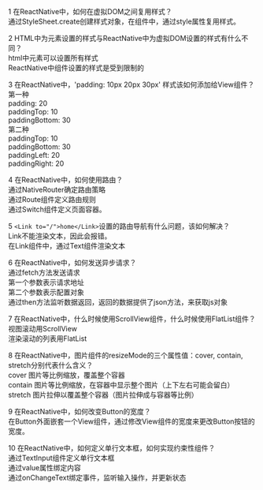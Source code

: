 1 在ReactNative中，如何在虚拟DOM之间复用样式？  
    通过StyleSheet.create创建样式对象，在组件中，通过style属性复用样式。  

2 HTML中为元素设置的样式与ReactNative中为虚拟DOM设置的样式有什么不同？  
    html中元素可以设置所有样式  
    ReactNative中组件设置的样式是受到限制的  

3 在ReactNative中，'padding: 10px 20px 30px' 样式该如何添加给View组件？  
    第一种  
        padding: 20  
        paddingTop: 10  
        paddingBottom: 30  
    第二种  
        paddingTop: 10  
        paddingBottom: 30  
        paddingLeft: 20  
        paddingRight: 20  

4 在ReactNative中，如何使用路由？  
    通过NativeRouter确定路由策略  
    通过Route组件定义路由规则  
    通过Switch组件定义页面容器。  

5 `<Link to="/">home</Link>`设置的路由导航有什么问题，该如何解决？  
    Link不能渲染文本，因此会报错。  
    在Link组件中，通过Text组件渲染文本  

6 在ReactNative中，如何发送异步请求？  
    通过fetch方法发送请求  
        第一个参数表示请求地址  
        第二个参数表示配置对象  
        通过then方法监听数据返回，返回的数据提供了json方法，来获取js对象  

7 在ReactNative中，什么时候使用ScrollView组件，什么时候使用FlatList组件？  
    视图滚动用ScrollView  
    渲染滚动的列表用FlatList  

8 在ReactNative中，图片组件的resizeMode的三个属性值：cover, contain, stretch分别代表什么含义？  
    cover       图片等比例缩放，覆盖整个容器  
    contain     图片等比例缩放，在容器中显示整个图片（上下左右可能会留白）  
    stretch     图片拉伸以覆盖整个容器（图片拉伸成与容器等比例）  

9 在ReactNative中，如何改变Button的宽度？  
    在Button外面嵌套一个View组件，通过修改View组件的宽度来更改Button按钮的宽度。  

10 在ReactNative中，如何定义单行文本框，如何实现约束性组件？  
    通过TextInput组件定义单行文本框  
        通过value属性绑定内容  
        通过onChangeText绑定事件，监听输入操作，并更新状态  